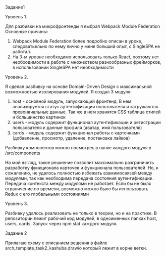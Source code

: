 Задание1

Уровень 1.

Для разбивки на микрофронтенды я выбрал Webpack Module Federation
Основные причины:
1) Webpack Module Federation более подробно описан в уроке, следоватьельно по нему лично у меня больший опыт, с SingleSPA не работал.
2) На 3-м уровне необходимо использовать только React, поэтому нет необходимости в работе с множеством разнообразных фрейморков, в использовании SingleSPA нет необходимости

Уровень 2.
 
Я сделал разбивку на основе Domain-Driven Design с максимальной возможностью изолирования модулей.
Я создал 3 модуля:
1) host - основной модуль, запускающий фронтенд. В нем анализируется статус аутентификации пользователя и загружаются превоначальные данные. 
Так же в нем хранятся CSS таблица стилей и большинство картинок
2) users - модуль содержит функционал аутентификации и регистрации пользователя и данные профиля (аватар, имя пользователя)
3) cards - модуль содержит функционал работы с карточками (добавление, просмотр, удаление, постановка лайков)

Разбивку компонентов можно посмотреь в папке каждого модуля в /src/components

На мой взгляд, такое решиение позволит максимально разграничить разработку функционала карточек и функционала пользователей.
Но, к сожалению, не удалось полностью избежать взамимосвязей между модулями, так как необходима передача состояния аутентификации.
Передача контекста между модулями не работает. Если бы не было ограничение по времени, возможно можно было бы использовать Redux с его глобальными состояниями

Уровень 3.

Разбивку удалось реализовать не только в теории, но и на практике. В репозитории лежит рабочий код модулей, в одноименных папках host, users, cards. Запуск через npm stat каждого модуля.
  

Задание 2

Прилагаю схему с описанием решения в файле arch_template_task2_kashuba.drawio который лежит в корне ветки.


 

